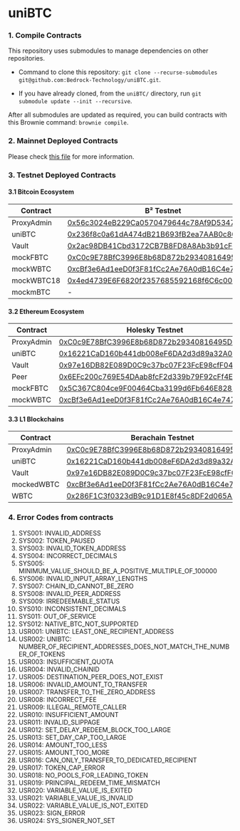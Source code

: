 # uniBTC

### 1. Compile Contracts

This repository uses submodules to manage dependencies on other repositories.

- Command to clone this repository: `git clone --recurse-submodules git@github.com:Bedrock-Technology/uniBTC.git`.

- If you have already cloned, from the `uniBTC/` directory, run `git submodule update --init --recursive`.

After all submodules are updated as required, you can build contracts with this Brownie command: `brownie compile`.

### 2. Mainnet Deployed Contracts

Please check [this file](https://github.com/Bedrock-Technology/uniBTC/blob/main/deploy_mainnet.md) for more information.

### 3. Testnet Deployed Contracts

#### 3.1 Bitcoin Ecosystem

| Contract   | B² Testnet                                                                                                                                 | Bitlayer Testnet                                                                                                                              | Merlin Testnet                                                                                                                       |
| ---------- | ------------------------------------------------------------------------------------------------------------------------------------------ | --------------------------------------------------------------------------------------------------------------------------------------------- | ------------------------------------------------------------------------------------------------------------------------------------ |
| ProxyAdmin | [0x56c3024eB229Ca0570479644c78Af9D53472B3e4](https://testnet-explorer.bsquared.network/address/0x56c3024eB229Ca0570479644c78Af9D53472B3e4) | [0x56c3024eb229ca0570479644c78af9d53472b3e4](https://testnet.btrscan.com/address/0x56c3024eb229ca0570479644c78af9d53472b3e4?tab=Transactions) | [0x56c3024eb229ca0570479644c78af9d53472b3e4](https://testnet-scan.merlinchain.io/address/0x56c3024eb229ca0570479644c78af9d53472b3e4) |
| uniBTC     | [0x236f8c0a61dA474dB21B693fB2ea7AAB0c803894](https://testnet-explorer.bsquared.network/address/0x236f8c0a61dA474dB21B693fB2ea7AAB0c803894) | [0x16221CaD160b441db008eF6DA2d3d89a32A05859](https://testnet.btrscan.com/address/0x16221CaD160b441db008eF6DA2d3d89a32A05859?tab=Transactions) | [0x16221CaD160b441db008eF6DA2d3d89a32A05859](https://testnet-scan.merlinchain.io/address/0x16221CaD160b441db008eF6DA2d3d89a32A05859) |
| Vault      | [0x2ac98DB41Cbd3172CB7B8FD8A8Ab3b91cFe45dCf](https://testnet-explorer.bsquared.network/address/0x2ac98DB41Cbd3172CB7B8FD8A8Ab3b91cFe45dCf) | [0x97e16DB82E089D0C9c37bc07F23FcE98cfF04823](https://testnet.btrscan.com/address/0x97e16DB82E089D0C9c37bc07F23FcE98cfF04823?tab=Transactions) | [0x97e16DB82E089D0C9c37bc07F23FcE98cfF04823](https://testnet-scan.merlinchain.io/address/0x97e16DB82E089D0C9c37bc07F23FcE98cfF04823) |
| mockFBTC   | [0xC0c9E78BfC3996E8b68D872b29340816495D7e89](https://testnet-explorer.bsquared.network/address/0xC0c9E78BfC3996E8b68D872b29340816495D7e89) | [0xC0c9E78BfC3996E8b68D872b29340816495D7e89](https://testnet.btrscan.com/address/0xC0c9E78BfC3996E8b68D872b29340816495D7e89?tab=Transactions) | -                                                                                                                                    |
| mockWBTC   | [0xcBf3e6Ad1eeD0f3F81fCc2Ae76A0dB16C4e747B0](https://testnet-explorer.bsquared.network/address/0xcBf3e6Ad1eeD0f3F81fCc2Ae76A0dB16C4e747B0) | [0xcBf3e6Ad1eeD0f3F81fCc2Ae76A0dB16C4e747B0](https://testnet.btrscan.com/address/0xcBf3e6Ad1eeD0f3F81fCc2Ae76A0dB16C4e747B0?tab=Transactions) | -                                                                                                                                    |
| mockWBTC18 | [0x4ed4739E6F6820f2357685592168f6C6c003714f](https://testnet-explorer.bsquared.network/address/0x4ed4739E6F6820f2357685592168f6C6c003714f) | [0x1d481E87C3f3C967Ad8F17156A99D69D0052dC67](https://testnet.btrscan.com/address/0x1d481E87C3f3C967Ad8F17156A99D69D0052dC67?tab=Transactions) | -                                                                                                                                    |
| mockmBTC   | -                                                                                                                                          | -                                                                                                                                             | [0x2F9Ae77C5955c68c2Fbbca2b5b9F917e90929f7b](https://testnet-scan.merlinchain.io/address/0x2F9Ae77C5955c68c2Fbbca2b5b9F917e90929f7b) |

#### 3.2 Ethereum Ecosystem

| Contract   | Holesky Testnet                                                                                                               | Avalanche Fuji Testnet                                                                                                        | BSC Testnet                                                                                                                  | Fantom Testnet                                                                                                               |
| ---------- | ----------------------------------------------------------------------------------------------------------------------------- | ----------------------------------------------------------------------------------------------------------------------------- | ---------------------------------------------------------------------------------------------------------------------------- | ---------------------------------------------------------------------------------------------------------------------------- |
| ProxyAdmin | [0xC0c9E78BfC3996E8b68D872b29340816495D7e89](https://holesky.etherscan.io/address/0xC0c9E78BfC3996E8b68D872b29340816495D7e89) | [0x8746649B65eA03A22e559Eb03059018baEDFBA9e](https://testnet.snowtrace.io/address/0x8746649B65eA03A22e559Eb03059018baEDFBA9e) | [0x49D6844cbcef64952E6793677eeaBae324f895aD](https://testnet.bscscan.com/address/0x49D6844cbcef64952E6793677eeaBae324f895aD) | [0x8746649B65eA03A22e559Eb03059018baEDFBA9e](https://testnet.ftmscan.com/address/0x8746649B65eA03A22e559Eb03059018baEDFBA9e) |
| uniBTC     | [0x16221CaD160b441db008eF6DA2d3d89a32A05859](https://holesky.etherscan.io/address/0x16221CaD160b441db008eF6DA2d3d89a32A05859) | [0x2c914Ba874D94090Ba0E6F56790bb8Eb6D4C7e5f](https://testnet.snowtrace.io/address/0x2c914Ba874D94090Ba0E6F56790bb8Eb6D4C7e5f) | [0x2c914ba874d94090ba0e6f56790bb8eb6d4c7e5f](https://testnet.bscscan.com/address/0x2c914ba874d94090ba0e6f56790bb8eb6d4c7e5f) | [0x802d4900209b2292bf7f07ecae187f836040a709](https://testnet.ftmscan.com/address/0x802d4900209b2292bf7f07ecae187f836040a709) |
| Vault      | [0x97e16DB82E089D0C9c37bc07F23FcE98cfF04823](https://holesky.etherscan.io/address/0x97e16DB82E089D0C9c37bc07F23FcE98cfF04823) | [0x85792f60633DBCF7c2414675bcC0a790B1b65CbB](https://testnet.snowtrace.io/address/0x85792f60633DBCF7c2414675bcC0a790B1b65CbB) | [0x85792f60633dbcf7c2414675bcc0a790b1b65cbb](https://testnet.bscscan.com/address/0x85792f60633dbcf7c2414675bcc0a790b1b65cbb) | [0x06c186ff3a0da2ce668e5b703015f3134f4a88ad](https://testnet.ftmscan.com/address/0x06c186ff3a0da2ce668e5b703015f3134f4a88ad) |
| Peer       | [0x6EFc200c769E54DAab8fcF2d339b79F92cFf4EC9](https://holesky.etherscan.io/address/0x6EFc200c769E54DAab8fcF2d339b79F92cFf4EC9) | [0xe7431fc992a54fAA435125Ca94E00B4a8c89095c](https://testnet.snowtrace.io/address/0xe7431fc992a54fAA435125Ca94E00B4a8c89095c) | [0xd59677a6efe9151c0131e8cf174c8bbceb536005](https://testnet.bscscan.com/address/0xd59677a6efe9151c0131e8cf174c8bbceb536005) | [0xe7431fc992a54faa435125ca94e00b4a8c89095c](https://testnet.ftmscan.com/address/0xe7431fc992a54faa435125ca94e00b4a8c89095c) |
| mockFBTC   | [0x5C367C804ce9F00464Cba3199d6Fb646E8287146](https://holesky.etherscan.io/address/0x5C367C804ce9F00464Cba3199d6Fb646E8287146) | [0xEB74BB04aD28b9b7ec1f2fd1812e7242170C6d1B](https://testnet.snowtrace.io/address/0xEB74BB04aD28b9b7ec1f2fd1812e7242170C6d1B) | [0xc87E37848B913f289Aee0E2A9d3Ed94bA98D2A60](https://testnet.bscscan.com/address/0xc87E37848B913f289Aee0E2A9d3Ed94bA98D2A60) | [0xeb74bb04ad28b9b7ec1f2fd1812e7242170c6d1b](https://testnet.ftmscan.com/address/0xeb74bb04ad28b9b7ec1f2fd1812e7242170c6d1b) |
| mockWBTC   | [0xcBf3e6Ad1eeD0f3F81fCc2Ae76A0dB16C4e747B0](https://holesky.etherscan.io/address/0xcBf3e6Ad1eeD0f3F81fCc2Ae76A0dB16C4e747B0) | [0x49D6844cbcef64952E6793677eeaBae324f895aD](https://testnet.snowtrace.io/address/0x49D6844cbcef64952E6793677eeaBae324f895aD) | [0xe7431fc992a54faa435125ca94e00b4a8c89095c](https://testnet.bscscan.com/address/0xe7431fc992a54faa435125ca94e00b4a8c89095c) | [0x49d6844cbcef64952e6793677eeabae324f895ad](https://testnet.ftmscan.com/address/0x49d6844cbcef64952e6793677eeabae324f895ad) |

#### 3.3 L1 Blockchains

| Contract   | Berachain Testnet                                                                                                            |
| ---------- | ---------------------------------------------------------------------------------------------------------------------------- |
| ProxyAdmin | [0xC0c9E78BfC3996E8b68D872b29340816495D7e89](https://bartio.beratrail.io/address/0xC0c9E78BfC3996E8b68D872b29340816495D7e89) |
| uniBTC     | [0x16221CaD160b441db008eF6DA2d3d89a32A05859](https://bartio.beratrail.io/address/0x16221CaD160b441db008eF6DA2d3d89a32A05859) |
| Vault      | [0x97e16DB82E089D0C9c37bc07F23FcE98cfF04823](https://bartio.beratrail.io/address/0x97e16DB82E089D0C9c37bc07F23FcE98cfF04823) |
| mockedWBTC | [0xcBf3e6Ad1eeD0f3F81fCc2Ae76A0dB16C4e747B0](https://bartio.beratrail.io/address/0xcBf3e6Ad1eeD0f3F81fCc2Ae76A0dB16C4e747B0) |
| WBTC       | [0x286F1C3f0323dB9c91D1E8f45c8DF2d065AB5fae](https://bartio.beratrail.io/address/0x286F1C3f0323dB9c91D1E8f45c8DF2d065AB5fae) |

### 4. Error Codes from contracts

1. SYS001: INVALID_ADDRESS
1. SYS002: TOKEN_PAUSED
1. SYS003: INVALID_TOKEN_ADDRESS
1. SYS004: INCORRECT_DECIMALS
1. SYS005: MINIMUM_VALUE_SHOULD_BE_A_POSITIVE_MULTIPLE_OF_100000
1. SYS006: INVALID_INPUT_ARRAY_LENGTHS
1. SYS007: CHAIN_ID_CANNOT_BE_ZERO
1. SYS008: INVALID_PEER_ADDRESS
1. SYS009: IRREDEEMABLE_STATUS
1. SYS010: INCONSISTENT_DECIMALS
1. SYS011: OUT_OF_SERVICE
1. SYS012: NATIVE_BTC_NOT_SUPPORTED
1. USR001: UNIBTC: LEAST_ONE_RECIPIENT_ADDRESS
1. USR002: UNIBTC: NUMBER_OF_RECIPIENT_ADDRESSES_DOES_NOT_MATCH_THE_NUMBER_OF_TOKENS
1. USR003: INSUFFICIENT_QUOTA
1. USR004: INVALID_CHAINID
1. USR005: DESTINATION_PEER_DOES_NOT_EXIST
1. USR006: INVALID_AMOUNT_TO_TRANSFER
1. USR007: TRANSFER_TO_THE_ZERO_ADDRESS
1. USR008: INCORRECT_FEE
1. USR009: ILLEGAL_REMOTE_CALLER
1. USR010: INSUFFICIENT_AMOUNT
1. USR011: INVALID_SLIPPAGE
1. USR012: SET_DELAY_REDEEM_BLOCK_TOO_LARGE
1. USR013: SET_DAY_CAP_TOO_LARGE
1. USR014: AMOUNT_TOO_LESS
1. USR015: AMOUNT_TOO_MORE
1. USR016: CAN_ONLY_TRANSFER_TO_DEDICATED_RECIPIENT
1. USR017: TOKEN_CAP_ERROR
1. USR018: NO_POOLS_FOR_LEADING_TOKEN
1. USR019: PRINCIPAL_REDEEM_TIME_MISMATCH
1. USR020: VARIABLE_VALUE_IS_EXITED
1. USR021: VARIABLE_VALUE_IS_INVALID
1. USR022: VARIABLE_VALUE_IS_NOT_EXITED
1. USR023: SIGN_ERROR
1. USR024: SYS_SIGNER_NOT_SET
